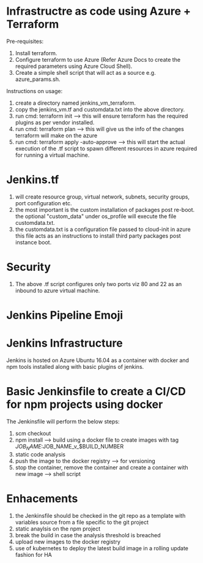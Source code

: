 # Infrastructre as code using Azure + Terraform

Pre-requisites:

1.  Install terraform.
2.  Configure terraform to use Azure (Refer Azure Docs to create the required parameters using Azure Cloud Shell).
3.  Create a simple shell script that will act as a source e.g. azure_params.sh.

Instructions on usage:
1. create a directory named jenkins_vm_terraform.
2. copy the jenkins_vm.tf and customdata.txt into the above directory.
3. run cmd: terraform init --> this will ensure terraform has the required plugins as per vendor installed.
4. run cmd: terraform plan --> this will give us the info of the changes terraform will make on the azure
5. run cmd: terraform apply -auto-approve --> this will start the actual execution of the .tf script to spawn different resources in azure required for running a virtual machine.

# Jenkins.tf 
1. will create resource group, virtual network, subnets, security groups, port configuration etc.
2. the most important is the custom installation of packages post re-boot. the optional "custom_data" under os_profile will execute the file customdata.txt.
3. the customdata.txt is a configuration file passed to cloud-init in azure this file acts as an instructions to install third party packages post instance boot.

# Security
1. The above .tf script configures only two ports viz 80 and 22 as an inbound to azure virtual machine.


# Jenkins Pipeline Emoji

# Jenkins Infrastructure
  
  Jenkins is hosted on Azure Ubuntu 16.04 as a container with docker and npm tools installed along with basic plugins of jenkins.

# Basic Jenkinsfile to create a CI/CD for npm projects using docker

The Jenkinsfile will perform the below steps:

  1. scm checkout 
  2. npm install --> build using a docker file to create images with tag $JOB_NAME:$JOB_NAME_v_$BUILD_NUMBER
  3. static code analysis
  3. push the image to the docker registry --> for versioning
  4. stop the container, remove the container and create a container with new image --> shell script
  
# Enhacements

  1. the Jenkinsfile should be checked in the git repo as a template with variables source from a file specific to the git project
  2. static anaylsis on the npm project 
  3. break the build in case the analysis threshold is breached
  4. upload new images to the docker registry
  5. use of kubernetes to deploy the latest build image in a rolling update fashion for HA
  
  
  
